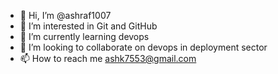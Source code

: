 - 👋 Hi, I’m @ashraf1007
- 👀 I’m interested in Git and GitHub
- 🌱 I’m currently learning devops
- 💞️ I’m looking to collaborate on devops in deployment sector
- 📫 How to reach me ashk7553@gmail.com

<!---
ashraf1007/ashraf1007 is a ✨ special ✨ repository because its `README.md` (this file) appears on your GitHub profile.
You can click the Preview link to take a look at your changes.
--->
